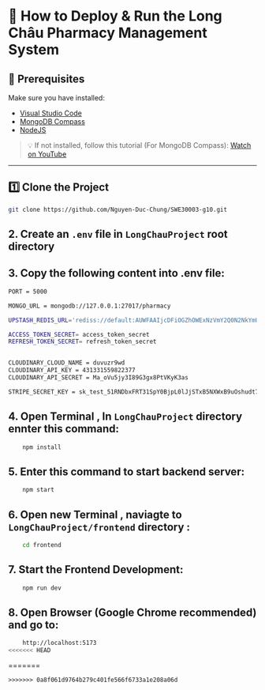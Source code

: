 # 🚀 How to Deploy & Run the **Long Châu Pharmacy Management System**

## 📌 Prerequisites
Make sure you have installed:
- [Visual Studio Code](https://code.visualstudio.com/)
- [MongoDB Compass](https://www.mongodb.com/products/tools/compass)
- [NodeJS](https://nodejs.org/en/download)

> 💡 If not installed, follow this tutorial (For MongoDB Compass): [Watch on YouTube](https://youtu.be/jvaBaxlTqU8?si=kgnqJeNO1tA5jlnd)

---

## 1️⃣ Clone the Project
```bash
git clone https://github.com/Nguyen-Duc-Chung/SWE30003-g10.git

```

## 2. Create an `.env` file in `LongChauProject` root directory

## 3. Copy the following content into  **.env** file:

```bash
PORT = 5000

MONGO_URL = mongodb://127.0.0.1:27017/pharmacy

UPSTASH_REDIS_URL='rediss://default:AUWFAAIjcDFiOGZhOWExNzVmY2Q0N2NkYmUwYzczMTBiMTA4ZWRhZHAxMA@aware-polliwog-17797.upstash.io:6379'

ACCESS_TOKEN_SECRET= access_token_secret
REFRESH_TOKEN_SECRET= refresh_token_secret


CLOUDINARY_CLOUD_NAME = duvuzr9wd
CLOUDINARY_API_KEY = 431331559822377
CLOUDINARY_API_SECRET = Ma_oVu5jy3I89G3gx8PtVKyK3as

STRIPE_SECRET_KEY = sk_test_51RNDbxFRT31SpY0BjpL0lJjSTxB5NXWxB9uOshudt7dPtAHMCcw7uq04JSAqRs9d03BHp67mltrPZ82ahqhCC3A300zlzpTy7L

```

## 4. Open Terminal , In `LongChauProject` directory ennter this command:
```bash
    npm install
```

## 5. Enter this command to start backend server:
```bash
    npm start
```

## 6. Open new Terminal , naviagte to `LongChauProject/frontend` directory :
```bash
    cd frontend
```

## 7. Start the Frontend Development:
```bash
    npm run dev
```

## 8. Open  Browser (Google Chrome recommended) and go to:
```bash
    http://localhost:5173
<<<<<<< HEAD
```
=======
```
>>>>>>> 0a8f061d9764b279c401fe566f6733a1e208a06d
